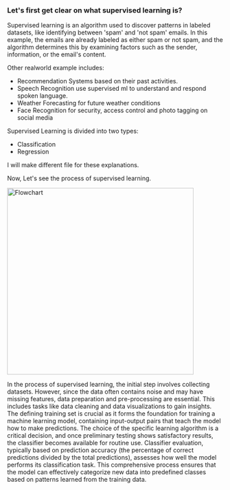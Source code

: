 <h3>Let's first get clear on what supervised learning is?
</h3>


Supervised learning is an algorithm used to discover patterns in labeled datasets, like identifying between 'spam' and 'not spam' emails. In this example, the emails are already labeled as either spam or not spam, and the algorithm determines this by examining factors such as the sender, information, or the email's content.


Other realworld example includes:
*   Recommendation Systems based on their past activities.
*   Speech Recognition use supervised ml to understand and respond spoken language.
*   Weather Forecasting for future weather conditions
*   Face Recognition for security, access control and photo tagging on social media

Supervised Learning is divided into two types:
*   Classification
*   Regression

I will make different file for these explanations.

Now, Let's see the process of supervised learning.

<img width="434" alt="Flowchart" src="https://github.com/shristi209/Learning_ML_100days/assets/110167988/e80b0f86-6246-4714-b4b1-eb5f168e429a">


In the process of supervised learning, the initial step involves collecting datasets. However, since the data often contains noise and may have missing features, data preparation and pre-processing are essential. This includes tasks like data cleaning and data visualizations to gain insights. The defining training set is crucial as it forms the foundation for training a machine learning model, containing input-output pairs that teach the model how to make predictions. The choice of the specific learning algorithm is a critical decision, and once preliminary testing shows satisfactory results, the classifier becomes available for routine use. Classifier evaluation, typically based on prediction accuracy (the percentage of correct predictions divided by the total predictions), assesses how well the model performs its classification task. This comprehensive process ensures that the model can effectively categorize new data into predefined classes based on patterns learned from the training data.